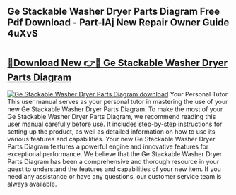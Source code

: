 ## Ge Stackable Washer Dryer Parts Diagram Free Pdf Download - Part-IAj New Repair Owner Guide 4uXvS

# <h2><a href="http://dfm8xu.blite.top/?on=Ge+Stackable+Washer+Dryer+Parts+Diagram">🔗Download New 👉🔴 Ge Stackable Washer Dryer Parts Diagram</a></h2>

[![Ge Stackable Washer Dryer Parts Diagram download](https://i.imgur.com/lujVjoI.png)](http://dfm8xu.blite.top/?on=Ge+Stackable+Washer+Dryer+Parts+Diagram)
Your Personal Tutor This user manual serves as your personal tutor in mastering the use of your new Ge Stackable Washer Dryer Parts Diagram. To make the most of your Ge Stackable Washer Dryer Parts Diagram, we recommend reading this user manual carefully before use. It includes step-by-step instructions for setting up the product, as well as detailed information on how to use its various features and capabilities. Your new Ge Stackable Washer Dryer Parts Diagram features a powerful engine and innovative features for exceptional performance. We believe that the Ge Stackable Washer Dryer Parts Diagram has been a comprehensive and thorough resource in your quest to understand the features and capabilities of your new item. If you need any assistance or have any questions, our customer service team is always available.
